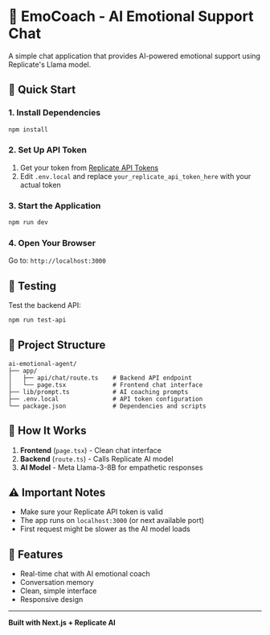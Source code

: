 # 🌟 EmoCoach - AI Emotional Support Chat

A simple chat application that provides AI-powered emotional support using Replicate's Llama model.

## 🚀 Quick Start

### 1. Install Dependencies
```bash
npm install
```

### 2. Set Up API Token
1. Get your token from [Replicate API Tokens](https://replicate.com/account/api-tokens)
2. Edit `.env.local` and replace `your_replicate_api_token_here` with your actual token

### 3. Start the Application
```bash
npm run dev
```

### 4. Open Your Browser
Go to: `http://localhost:3000`

## 🧪 Testing

Test the backend API:
```bash
npm run test-api
```

## 📁 Project Structure

```
ai-emotional-agent/
├── app/
│   ├── api/chat/route.ts    # Backend API endpoint
│   └── page.tsx             # Frontend chat interface
├── lib/prompt.ts            # AI coaching prompts
├── .env.local               # API token configuration
└── package.json             # Dependencies and scripts
```

## 🔧 How It Works

1. **Frontend** (`page.tsx`) - Clean chat interface
2. **Backend** (`route.ts`) - Calls Replicate AI model
3. **AI Model** - Meta Llama-3-8B for empathetic responses

## ⚠️ Important Notes

- Make sure your Replicate API token is valid
- The app runs on `localhost:3000` (or next available port)
- First request might be slower as the AI model loads

## 🎯 Features

- Real-time chat with AI emotional coach
- Conversation memory
- Clean, simple interface
- Responsive design

---

**Built with Next.js + Replicate AI**
